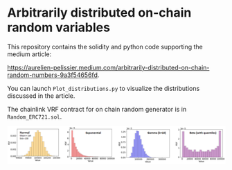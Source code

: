 # Arbitrarily distributed on-chain random variables

This repository contains the solidity and python code supporting the medium article:

https://aurelien-pelissier.medium.com/arbitrarily-distributed-on-chain-random-numbers-9a3f54656fd.

You can launch `Plot_distributions.py` to visualize the distributions discussed in the article.

The chainlink VRF contract for on chain random generator is in `Random_ERC721.sol`.

<p align="center">
  <img src="https://raw.githubusercontent.com/Aurelien-Pelissier/Medium/master/Arbitrarily%20distributed%20on-chain%20random%20variables/Figure1.png" width=800>
</p>

